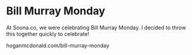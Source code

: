 # Bill Murray Monday

At Soona.co, we were celebrating Bill Murray Monday. I decided to throw this together quickly to celebrate!

hoganmcdonald.com/bill-murray-monday
